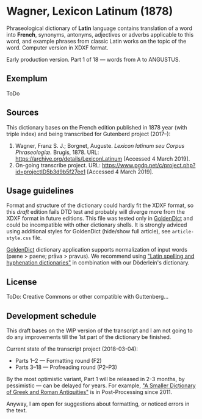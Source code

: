 # Wagner, Lexicon Latinum (1878)

Phraseological dictionary of **Latin** language contains translation of a word into **French**, synonyms, antonyms, adjectives or adverbs applicable to this word, and example phrases from classic Latin works on the topic of the word. Computer version in XDXF format.

Early production version. Part 1 of 18 — words from A to ANGUSTUS.


## Exemplum

ToDo


## Sources

This dictionary bases on the French edition published in 1878 year (with triple index) and being transcribed for Gutenberd project (2017–):
    
1. Wagner, Franz S. J.; Borgnet, Auguste. _Lexicon latinum seu Corpus Phraseologiæ._ Brugis, 1878. URL: <https://archive.org/details/LexiconLatinum> \[Accessed 4 March 2019\].
1. On-going transcribe project. URL: <https://www.pgdp.net/c/project.php?id=projectID5b3d9b5f27ee1> \[Accessed 4 March 2019\].


## Usage guidelines

Format and structure of the dictionary could hardly fit the XDXF format, so this _draft_ edition fails DTD test and probably will diverge more from the XDXF format in future editions. This file was tested only in [GoldenDict][1] and could be incompatible with other dictionary shells. It is strongly adviced using additional styles for GoldenDict (hide/show full article), see `article-style.css` file.

[GoldenDict][1] dictionary application supports normalization of input words (pæne > paene; prāva > pravus). We recommend using ["Latin spelling and hyphenation dictionaries"][2] in combination with our Döderlein's dictionary.


## License

ToDo: Creative Commons or other compatible with Guttenberg…


## Development schedule

This draft bases on the WIP version of the transcript and I am not going to do any improvements till the 1st part of the dictionary be finished.

Current state of the transcript project (2018-03-04):

* Parts 1–2 — Formatting round (F2)
* Parts 3–18 — Profreading round (P2–P3)

By the most optimistic variant, Part 1 will be released in 2-3 months, by pessimistic — can be delayed for years. For example, ["A Smaller Dictionary of Greek and Roman Antiquities"][3] is in Post-Processing since 2011.

Anyway, I am open for suggestions about formatting, or noticed errors in the text.


[1]: https://en.wikipedia.org/wiki/GoldenDict
[2]: https://extensions.libreoffice.org/extensions/latin-spelling-and-hyphenation-dictionaries
[3]: https://www.pgdp.net/c/project.php?id=projectID4714f1abc7676
